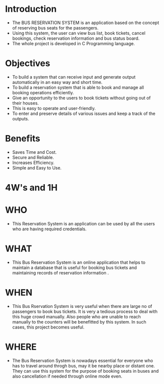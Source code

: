 # Introduction
* The BUS RESERVATION SYSTEM is an application based on the concept of reserving bus seats for the passengers.
* Using this system, the user can view bus list, book tickets, cancel bookings, check reservation information and bus status board.
* The whole project is developed in C Programming language. 


# Objectives
* To build a system that can receive input and generate output automatically in an easy way and short time.
* To build a reservation system that is able to book and manage all booking operations efficiently.
* Give an opportunity to the users to book tickets without going out of their houses.
* This is easy to operate and user-friendly.
* To enter and preserve details of various issues and keep a track of the outputs.


# Benefits
*  Saves Time and Cost.
*  Secure and Reliable.
*  Increases Efficiency.
*  Simple and Easy to Use.


# 4W's and 1H
# WHO
* This Reservation System is an application can be used by all the users who are having required credentials.


# WHAT
* This Bus Reservation System is an online application that helps to maintain a database that is useful for booking bus tickets and maintaining records of reservation information .


# WHEN
* This Bus Rservation System is very useful when there are large no of passengers to book bus tickets. It is very a tedious process to deal with this huge crowd manually. Also people who are unable to reach manually to the counters will be benefitted by this system. In such cases, this project becomes useful.


# WHERE
* The Bus Reservation System is nowadays essential for everyone who has to travel around throgh bus, may it be nearby place or distant one. They can use this system for the purpose of booking seats in buses and also cancellation if needed through online mode even.
